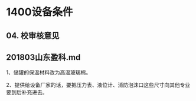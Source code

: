 # 1400设备条件


## 04. 校审核意见

## 201803山东盈科.md

1、储罐的保温材料改为高温玻璃棉。

2、提供给设备厂家的话，要把压力表、液位计、消防泡沫口这些尺寸向其他专业要到后补充进去。